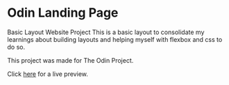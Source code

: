# Odin Landing Page
Basic Layout Website Project
This is a basic layout to consolidate my learnings about building layouts and helping myself with flexbox and css to do so.

This project was made for The Odin Project.

Click [here](https://juliankings.github.io/odin-landing-page/) for a live preview.